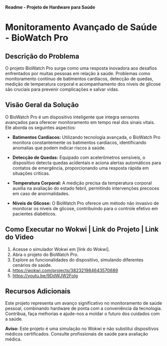 **Readme - Projeto de Hardware para Saúde**

# Monitoramento Avançado de Saúde - BioWatch Pro

## Descrição do Problema

O projeto BioWatch Pro surge como uma resposta inovadora aos desafios enfrentados por muitas pessoas em relação à saúde. Problemas como monitoramento contínuo de batimentos cardíacos, detecção de quedas, medição de temperatura corporal e acompanhamento dos níveis de glicose são cruciais para prevenir complicações e salvar vidas.

## Visão Geral da Solução

O BioWatch Pro é um dispositivo inteligente que integra sensores avançados para oferecer monitoramento em tempo real dos sinais vitais. Ele aborda os seguintes aspectos:

- **Batimentos Cardíacos:** Utilizando tecnologia avançada, o BioWatch Pro monitora constantemente os batimentos cardíacos, identificando anomalias que podem indicar riscos à saúde.

- **Detecção de Quedas:** Equipado com acelerômetros sensíveis, o dispositivo detecta quedas acidentais e aciona alertas automáticos para contatos de emergência, proporcionando uma resposta rápida em situações críticas.

- **Temperatura Corporal:** A medição precisa da temperatura corporal auxilia na avaliação do estado febril, permitindo intervenções precoces em caso de anormalidades.

- **Níveis de Glicose:** O BioWatch Pro oferece um método não invasivo de monitorar os níveis de glicose, contribuindo para o controle efetivo em pacientes diabéticos.

## Como Executar no Wokwi | Link do Projeto | Link do Video

1. Acesse o simulador Wokwi em [link do Wokwi].
2. Abra o projeto do BioWatch Pro.
3. Explore as funcionalidades do dispositivo, simulando diferentes cenários de saúde.
4. https://wokwi.com/projects/382321984643570689
5. https://youtu.be/9DdWJW2Folg

## Recursos Adicionais

Este projeto representa um avanço significativo no monitoramento de saúde pessoal, combinando hardware de ponta com a conveniência da tecnologia. Contribua, faça melhorias e ajude-nos a moldar o futuro dos cuidados com a saúde.

**Aviso:** Este projeto é uma simulação no Wokwi e não substitui dispositivos médicos certificados. Consulte profissionais de saúde para avaliação médica.
